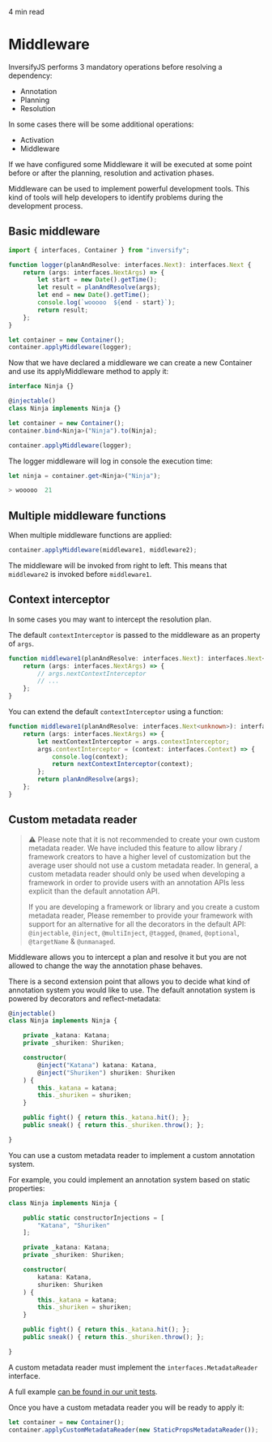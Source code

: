 <p id="reading-time-action-id" align="left">4 min read</p>

# Middleware
InversifyJS performs 3 mandatory operations before resolving a dependency:

- Annotation
- Planning
- Resolution

In some cases there will be some additional operations:

- Activation
- Middleware

If we have configured some Middleware it will be executed at some point before or after the planning, 
resolution and activation phases.

Middleware can be used to implement powerful development tools. This kind of tools will help developers 
to identify problems during the development process.

## Basic middleware

```ts
import { interfaces, Container } from "inversify";

function logger(planAndResolve: interfaces.Next): interfaces.Next {
    return (args: interfaces.NextArgs) => {
        let start = new Date().getTime();
        let result = planAndResolve(args);
        let end = new Date().getTime();
        console.log(`wooooo  ${end - start}`);
        return result;
    };
}

let container = new Container();
container.applyMiddleware(logger);
```

Now that we have declared a middleware we can create a new Container and use its applyMiddleware 
method to apply it:

```ts
interface Ninja {}

@injectable()
class Ninja implements Ninja {}

let container = new Container();
container.bind<Ninja>("Ninja").to(Ninja);

container.applyMiddleware(logger);
```

The logger middleware will log in console the execution time:

```ts
let ninja = container.get<Ninja>("Ninja");

> wooooo  21
```

## Multiple middleware functions

When multiple middleware functions are applied:

```ts
container.applyMiddleware(middleware1, middleware2);
```

The middleware will be invoked from right to left. 
This means that `middleware2` is invoked before `middleware1`.

## Context interceptor

In some cases you may want to intercept the resolution plan. 

The default `contextInterceptor` is passed to the middleware as an property of `args`.

```ts
function middleware1(planAndResolve: interfaces.Next): interfaces.Next<unknown> {
    return (args: interfaces.NextArgs) => {
        // args.nextContextInterceptor
        // ...
    };
}
```

You can extend the default `contextInterceptor` using a function:

```ts
function middleware1(planAndResolve: interfaces.Next<unknown>): interfaces.Next<unknown> {
    return (args: interfaces.NextArgs) => {
        let nextContextInterceptor = args.contextInterceptor;
        args.contextInterceptor = (context: interfaces.Context) => {
            console.log(context);
            return nextContextInterceptor(context);
        };
        return planAndResolve(args);
    };
}
```

## Custom metadata reader

> :warning: Please note that it is not recommended to create your own custom
> metadata reader. We have included this feature to allow library / framework creators
> to have a higher level of customization but the average user should not use a custom
> metadata reader. In general, a custom metadata reader should only be used when
> developing a framework in order to provide users with an annotation APIs
> less explicit than the default annotation API.
>
> If you are developing a framework or library and you create a custom metadata reader,
> Please remember to provide your framework with support for an alternative for all the
> decorators in the default API: `@injectable`, `@inject`, `@multiInject`, `@tagged`,
> `@named`, `@optional`, `@targetName` & `@unmanaged`.

Middleware allows you to intercept a plan and resolve it but you are not allowed to change the way the annotation phase behaves.

There is a second extension point that allows you to decide what kind of annotation
system you would like to use. The default annotation system is powered by decorators and
reflect-metadata:

```ts
@injectable()
class Ninja implements Ninja {

    private _katana: Katana;
    private _shuriken: Shuriken;

    constructor(
        @inject("Katana") katana: Katana,
        @inject("Shuriken") shuriken: Shuriken
    ) {
        this._katana = katana;
        this._shuriken = shuriken;
    }

    public fight() { return this._katana.hit(); };
    public sneak() { return this._shuriken.throw(); };

}
```

You can use a custom metadata reader to implement a custom annotation system.

For example, you could implement an annotation system based on static properties:

```ts
class Ninja implements Ninja {

    public static constructorInjections = [
        "Katana", "Shuriken"
    ];

    private _katana: Katana;
    private _shuriken: Shuriken;

    constructor(
        katana: Katana,
        shuriken: Shuriken
    ) {
        this._katana = katana;
        this._shuriken = shuriken;
    }

    public fight() { return this._katana.hit(); };
    public sneak() { return this._shuriken.throw(); };

}
```

A custom metadata reader must implement the `interfaces.MetadataReader` interface.

A full example [can be found in our unit tests](https://github.com/inversify/InversifyJS/blob/master/test/features/metadata_reader.test.ts).

Once you have a custom metadata reader you will be ready to apply it:

```ts
let container = new Container();
container.applyCustomMetadataReader(new StaticPropsMetadataReader());
```
